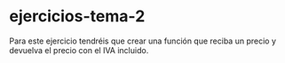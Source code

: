# ejercicios-tema-2
Para este ejercicio tendréis que crear una función que reciba un precio y devuelva el precio con el IVA incluido.
